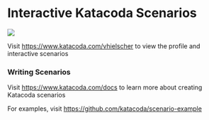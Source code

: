 # Interactive Katacoda Scenarios

[![](http://shields.katacoda.com/katacoda/vhielscher/count.svg)](https://www.katacoda.com/vhielscher "Get your profile on Katacoda.com")

Visit https://www.katacoda.com/vhielscher to view the profile and interactive scenarios

### Writing Scenarios
Visit https://www.katacoda.com/docs to learn more about creating Katacoda scenarios

For examples, visit https://github.com/katacoda/scenario-example
